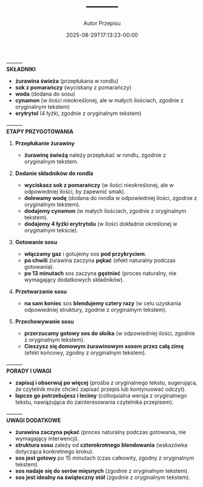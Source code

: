 ﻿---
draft: true
title: "———"
author: "Autor Przepisu"
recipe_image: images/recipe-headers/default.avif
date: 2025-08-29T17:13:23-00:00
categories: ["do-kategoryzacji"]
tags: ["draft"]
tagline: "Przepis do sformatowania"
servings: 4
prep_time: 15
cook: true
cook_time: 30
calories: 300
protein: 20
fat: 10
carbohydrate: 25
---
———  
**SKŁADNIKI**  
- **żurawina świeża** (przepłukana w rondlu)  
- **sok z pomarańczy** (wyciskany z pomarańczy)  
- **woda** (dodana do sosu)  
- **cynamon** (w ilości nieokreślonej, ale w małych ilościach, zgodnie z oryginalnym tekstem)  
- **erytrytol** (4 łyżki, zgodnie z oryginalnym tekstem)  

———  
**ETAPY PRZYGOTOWANIA**  
1. **Przepłukanie żurawiny**  
   - **żurawinę świeżą** należy przepłukać w rondlu, zgodnie z oryginalnym tekstem.  

2. **Dodanie składników do rondla**  
   - **wyciskasz sok z pomarańczy** (w ilości nieokreślonej, ale w odpowiedniej ilości, by zapewnić smak).  
   - **dolewamy wodę** (dodana do rondla w odpowiedniej ilości, zgodnie z oryginalnym tekstem).  
   - **dodajemy cynamon** (w małych ilościach, zgodnie z oryginalnym tekstem).  
   - **dodajemy 4 łyżki erytrytolu** (w ilości dokładnie określonej w oryginalnym tekście).  

3. **Gotowanie sosu**  
   - **włączamy gaz** i gotujemy sos **pod przykryciem**.  
   - **po chwili** żurawina zaczyna **pękać** (efekt naturalny podczas gotowania).  
   - **po 13 minutach** sos zaczyna **gęstnieć** (proces naturalny, nie wymagający dodatkowych składników).  

4. **Przetwarzanie sosu**  
   - **na sam koniec** sos **blendujemy cztery razy** (w celu uzyskania odpowiedniej struktury, zgodnie z oryginalnym tekstem).  

5. **Przechowywanie sosu**  
   - **przerzucamy gotowy sos do słoika** (w odpowiedniej ilości, zgodnie z oryginalnym tekstem).  
   - **Cieszysz się domowym żurawinowym sosem przez całą zimę** (efekt końcowy, zgodny z oryginalnym tekstem).  

———  
**PORADY I UWAGI**  
- **zapisuj i obserwuj po więcej** (prośba z oryginalnego tekstu, sugerująca, że czytelnik może chcieć zapisać przepis lub kontynuować odczyt).  
- **łapcze go potrzebujesz i lecimy** (colloquialna wersja z oryginalnego tekstu, nawiązująca do zainteresowania czytelnika przepisem).  

———  
**UWAGI DODATKOWE**  
- **żurawina zaczyna pękać** (proces naturalny podczas gotowania, nie wymagający interwencji).  
- **struktura sosu** zależy od **czterokrotnego blendowania** (wskazówka dotycząca konkretnego kroku).  
- **sos jest gotowy** po 15 minutach (czas całkowity, zgodny z oryginalnym tekstem).  
- **sos nadaje się do serów mięsnych** (zgodnie z oryginalnym tekstem).  
- **sos jest idealny na świąteczny stół** (zgodnie z oryginalnym tekstem).